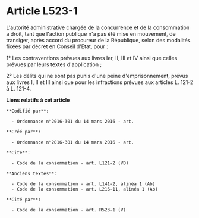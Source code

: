 # Article L523-1

L'autorité administrative chargée de la concurrence et de la consommation a droit, tant que l'action publique n'a pas été
mise en mouvement, de transiger, après accord du procureur de la République, selon des modalités fixées par décret en Conseil
d'Etat, pour : 

1° Les contraventions prévues aux livres Ier, II, III et IV ainsi que celles prévues par leurs textes d'application ; 

2° Les délits qui ne sont pas punis d'une peine d'emprisonnement, prévus aux livres I, II et III ainsi que pour les
infractions prévues aux articles L. 121-2 à L. 121-4.

**Liens relatifs à cet article**

	**Codifié par**:

	  - Ordonnance n°2016-301 du 14 mars 2016 - art.

	**Créé par**:

	  - Ordonnance n°2016-301 du 14 mars 2016 - art.

	**Cite**:

	  - Code de la consommation - art. L121-2 (VD)

	**Anciens textes**:

	  - Code de la consommation - art. L141-2, alinéa 1 (Ab)
	  - Code de la consommation - art. L216-11, alinéa 1 (Ab)

	**Cité par**:

	  - Code de la consommation - art. R523-1 (V)

